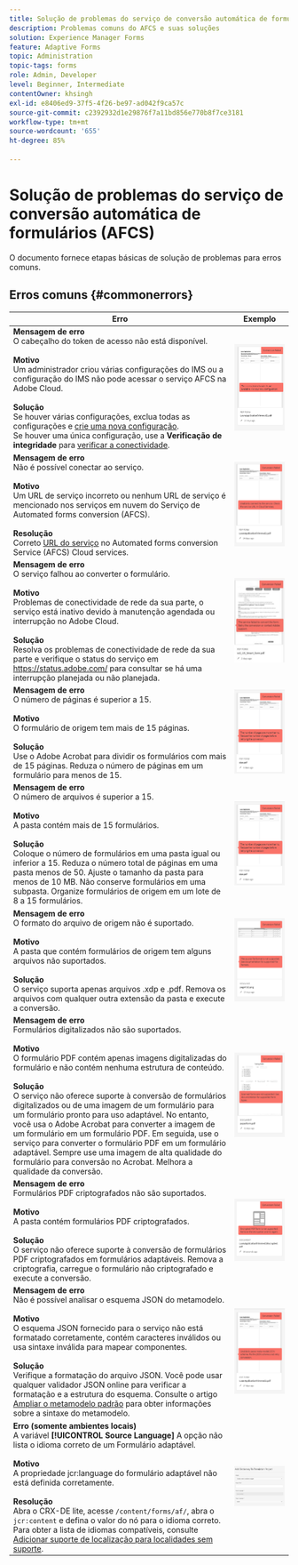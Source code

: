 ```yaml
---
title: Solução de problemas do serviço de conversão automática de formulários (AFCS)
description: Problemas comuns do AFCS e suas soluções
solution: Experience Manager Forms
feature: Adaptive Forms
topic: Administration
topic-tags: forms
role: Admin, Developer
level: Beginner, Intermediate
contentOwner: khsingh
exl-id: e8406ed9-37f5-4f26-be97-ad042f9ca57c
source-git-commit: c2392932d1e29876f7a11bd856e770b8f7ce3181
workflow-type: tm+mt
source-wordcount: '655'
ht-degree: 85%

---
```


# Solução de problemas do serviço de conversão automática de formulários (AFCS)

O documento fornece etapas básicas de solução de problemas para erros comuns.

<!--The article provides information on installation, configuration and administration issues that may arise in an Automated Forms Conversion Service production environment. -->

## Erros comuns {#commonerrors}

| Erro | Exemplo |
|--- |--- |
| **Mensagem de erro** <br> O cabeçalho do token de acesso não está disponível. <br><br> **Motivo** <br> Um administrador criou várias configurações do IMS ou a configuração do IMS não pode acessar o serviço AFCS na Adobe Cloud. <br><br>**Solução** <br> Se houver várias configurações, exclua todas as configurações e [crie uma nova configuração](configure-service.md#obtainpubliccertificates). <br> Se houver uma única configuração, use a **Verificação de integridade** para [verificar a conectividade](configure-service.md#createintegrationoption). | ![O cabeçalho do token de acesso não está disponível](assets/invalid-ims-configurations.png) |
| **Mensagem de erro** <br> Não é possível conectar ao serviço.  <br><br>**Motivo** <br> Um URL de serviço incorreto ou nenhum URL de serviço é mencionado nos serviços em nuvem do Serviço de Automated forms conversion (AFCS). <br><br>**Resolução** <br> Correto [URL do serviço](configure-service.md#configure-the-cloud-service) no Automated forms conversion Service (AFCS) Cloud services. | ![Não é possível se conectar ao serviço.](assets/wrong-service-url-configured.png) |
| **Mensagem de erro** <br> O serviço falhou ao converter o formulário.  <br><br>**Motivo** <br> Problemas de conectividade de rede da sua parte, o serviço está inativo devido à manutenção agendada ou interrupção no Adobe Cloud. <br><br>**Solução** <br> Resolva os problemas de conectividade de rede da sua parte e verifique o status do serviço em https://status.adobe.com/ para consultar se há uma interrupção planejada ou não planejada. | ![Não é possível se conectar ao serviço.](assets/conversion-failure.png) |
| **Mensagem de erro** <br> O número de páginas é superior a 15.  <br><br>**Motivo** <br> O formulário de origem tem mais de 15 páginas.  <br><br>**Solução** <br> Use o Adobe Acrobat para dividir os formulários com mais de 15 páginas. Reduza o número de páginas em um formulário para menos de 15. | ![Não é possível se conectar ao serviço.](assets/number-of-pages.png) |
| **Mensagem de erro** <br> O número de arquivos é superior a 15.  <br><br>**Motivo** <br>  A pasta contém mais de 15 formulários. <br><br>**Solução** <br>Coloque o número de formulários em uma pasta igual ou inferior a 15. Reduza o número total de páginas em uma pasta menos de 50. Ajuste o tamanho da pasta para menos de 10 MB. Não conserve formulários em uma subpasta. Organize formulários de origem em um lote de 8 a 15 formulários. | ![Não é possível se conectar ao serviço.](assets/number-of-pages.png) |
| **Mensagem de erro** <br> O formato do arquivo de origem não é suportado.  <br><br>**Motivo** <br> A pasta que contém formulários de origem tem alguns arquivos não suportados. <br><br>**Solução** <br> O serviço suporta apenas arquivos .xdp e .pdf. Remova os arquivos com qualquer outra extensão da pasta e execute a conversão. | ![Não é possível se conectar ao serviço.](assets/unsupported-file-formats.png) |
| **Mensagem de erro** <br> Formulários digitalizados não são suportados.  <br><br>**Motivo** <br> O formulário PDF contém apenas imagens digitalizadas do formulário e não contém nenhuma estrutura de conteúdo. <br><br>**Solução** <br> O serviço não oferece suporte à conversão de formulários digitalizados ou de uma imagem de um formulário para um formulário pronto para uso adaptável. No entanto, você usa o Adobe Acrobat para converter a imagem de um formulário em um formulário PDF. Em seguida, use o serviço para converter o formulário PDF em um formulário adaptável. Sempre use uma imagem de alta qualidade do formulário para conversão no Acrobat. Melhora a qualidade da conversão. | ![Não é possível se conectar ao serviço.](assets/scanned-forms-error.png) |
| **Mensagem de erro** <br> Formulários PDF criptografados não são suportados.  <br><br>**Motivo** <br> A pasta contém formulários PDF criptografados. <br><br>**Solução** <br> O serviço não oferece suporte à conversão de formulários PDF criptografados em formulários adaptáveis. Remova a criptografia, carregue o formulário não criptografado e execute a conversão. | ![Não é possível se conectar ao serviço.](assets/secured-pdf-form.png) |
| **Mensagem de erro** <br> Não é possível analisar o esquema JSON do metamodelo.  <br><br>**Motivo** <br> O esquema JSON fornecido para o serviço não está formatado corretamente, contém caracteres inválidos ou usa sintaxe inválida para mapear componentes.  <br><br>**Solução**<br> Verifique a formatação do arquivo JSON. Você pode usar qualquer validador JSON online para verificar a formatação e a estrutura do esquema. Consulte o artigo [Ampliar o metamodelo padrão](extending-the-default-meta-model.md) para obter informações sobre a sintaxe do metamodelo. | ![Não é possível se conectar ao serviço.](assets/invalid-meta-model-schema.png) |
| **Erro (somente ambientes locais)** <br> A variável **[!UICONTROL Source Language]** A opção não lista o idioma correto de um Formulário adaptável. <br><br>**Motivo** <br> A propriedade jcr:language do formulário adaptável não está definida corretamente.  <br><br>**Resolução** <br> Abra o CRX-DE lite, acesse `/content/forms/af/`, abra o `jcr:content` e defina o valor do nó para o idioma correto. Para obter a lista de idiomas compatíveis, consulte [Adicionar suporte de localização para localidades sem suporte](https://experienceleague.adobe.com/docs/experience-manager-65/forms/manage-administer-aem-forms/supporting-new-language-localization.html#add-localization-support-for-non-supported-locales). | ![Não é possível se conectar ao serviço.](assets/aem-forms-translation-project-language-unavailable.png) |

<!--

<table>
<thead>
<tr>
<th>Error</th>
<th>Example</th>
</tr>
</thead>
<tbody>
<tr>
<td><strong>Error Message</strong> <p> The access token header is not available. </p><br><strong>Reason</strong> <br> An administrator has created multiple IMS configurations or IMS configuration is not able to reach AFCS service on Adobe Cloud. <br><br><strong>Resolution</strong> <br> If there are multiple configurations, delete all the configurations and <a href="configure-service.md#obtainpubliccertificates">create a new configuration</a>. <br> If there is a single configuration, use <strong> Health Check </strong> to <a href="configure-service.md#createintegrationoption">check connectivity</a>.</td>
<td><img alt="The access token header is not available" src="assets/invalid-ims-configuration.png" /></td>
</tr>
<tr>
<td><strong>Error Message</strong> <br> Unable to connect to the service.  <br><br><strong>Reason</strong> <br> Incorrect service URL or no service URL is mentioned in Automated Forms Conversion Service (AFCS) cloud services. <br><br><strong>Resolution</strong> <br> Correct <a href="configure-service.md#configure-the-cloud-service">Service URL</a> in Automated Forms Conversion Service (AFCS) Cloud services.</td>
<td><img alt="Unable to connect to the service." src="assets/wrong-endpoint-configured.png" /></td>
</tr>
<tr>
<td><strong>Error Message</strong> <br> The service failed to convert the form.  <br><br><strong>Reason</strong> <br> Network connectivity issues at your end, the service is down due to scheduled maintenance, or outage on Adobe Cloud. <br><br><strong>Resolution</strong> <br> Resolve network connectivity issues at your end and check the status of the service on <a href="https://status.adobe.com/">https://status.adobe.com/</a> for a planned or unplanned outage.</td>
<td><img alt="The service failed to convert the form." src="assets/service-failure.png" /></td>
</tr>
<tr>
<td><strong>Error Message</strong> <br> The number of pages is more than 15.  <br><br><strong>Reason</strong> <br> The source form is more than 15 pages long.  <br><br><strong>Resolution</strong> <br> Use Adobe Acrobat to split forms with more than 15 pages. Bring the number of pages in a form to less than 15.</td>
<td><img alt="The number of pages is more than 15." src="assets/number-of-pages.png" /></td>
</tr>
<tr>
<td><strong>Error Message</strong> <br> The number of files is more than 15.  <br><br><strong>Reason</strong> <br>  The folder contains more than 15 forms. <br><br><strong>Resolution</strong> <br> Bring the number of forms in a folder to less than or equal to 15. Bring the total number of pages in a folder less than 50. Bring the size of the folder to less than 10 MB. Do not keep forms in a sub-folder. Organize source forms into a batch of 8-15 forms.</td>
<td><img alt="The number of files is more than 15." src="assets/number-of-pages.png" /></td>
</tr>
<tr>
<td><strong>Error Message</strong> <br> The source file format is not supported.  <br><br><strong>Reason</strong> <br> The folder containing source forms have some unsupported files. <br><br><strong>Resolution</strong> <br> The service supports only .xdp and .pdf files. Remove files with any other extension from the folder and run the conversion.</td>
<td><img alt="The source file format is not supported." src="assets/unsupported-file-formats.png" /></td>
</tr>
<tr>
<td><strong>Error Message</strong> <br> Scanned forms are not supported.  <br><br><strong>Reason</strong> <br> The PDF form contains only scanned images of the form and contains no content structure. <br><br><strong>Resolution</strong> <br> The service does not support converting scanned forms or an image of a form to an adaptive out-of-the-box. However, you use Adobe Acrobat to convert the image of a form to a PDF Form. Then, use the service to convert the PDF Form to an adaptive form. Always use a high-quality image of the form for conversion in Acrobat. It improves the quality of the conversion.</td>
<td><img alt="Scanned forms are not supported." src="assets/scanned-forms-error.png" /></td>
</tr>
<tr>
<td><strong>Error Message</strong> <br> Encrypted PDF form is not supported.  <br><br><strong>Reason</strong> <br> The folder contains encrypted PDF forms. <br><br><strong>Resolution</strong> <br> The service does not support converting an encrypted PDF form to an adaptive form. Remove the encryption, upload the non-encrypted form, and run the conversion.</td>
<td><img alt="Encrypted PDF form is not supported." src="assets/secured-pdf-form.png" /></td>
</tr>
<tr>
<td><strong>Error Message</strong> <br> Unable to parse meta-model JSON schema.  <br><br><strong>Reason</strong> <br> The JSON schema supplied to the service is not properly formatted, contains invalid characters, or uses invalid syntax to map components.  <br><br><strong>Resolution</strong> <br> Check the formatting of the JSON file. You can use any online JSON validator to check the formatting and structure of the schema. See, <a href="extending-the-default-meta-model.md">Extend the default meta-model</a> article for information on meta-model syntax.</td>
<td><img alt="Unable to parse meta-model JSON schema" src="assets/invalid-meta-model-schema.png" /></td>
</tr>
</tbody>
</table>
-->
